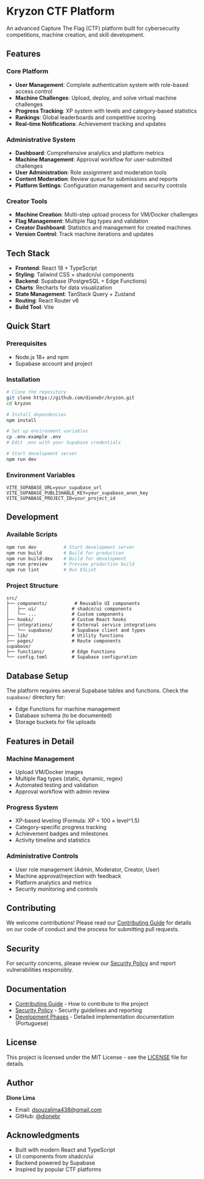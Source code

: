# Kryzon CTF Platform

An advanced Capture The Flag (CTF) platform built for cybersecurity competitions, machine creation, and skill development.

## Features

### Core Platform
- **User Management**: Complete authentication system with role-based access control
- **Machine Challenges**: Upload, deploy, and solve virtual machine challenges
- **Progress Tracking**: XP system with levels and category-based statistics
- **Rankings**: Global leaderboards and competitive scoring
- **Real-time Notifications**: Achievement tracking and updates

### Administrative System
- **Dashboard**: Comprehensive analytics and platform metrics
- **Machine Management**: Approval workflow for user-submitted challenges
- **User Administration**: Role assignment and moderation tools
- **Content Moderation**: Review queue for submissions and reports
- **Platform Settings**: Configuration management and security controls

### Creator Tools
- **Machine Creation**: Multi-step upload process for VM/Docker challenges
- **Flag Management**: Multiple flag types and validation
- **Creator Dashboard**: Statistics and management for created machines
- **Version Control**: Track machine iterations and updates

## Tech Stack

- **Frontend**: React 18 + TypeScript
- **Styling**: Tailwind CSS + shadcn/ui components
- **Backend**: Supabase (PostgreSQL + Edge Functions)
- **Charts**: Recharts for data visualization
- **State Management**: TanStack Query + Zustand
- **Routing**: React Router v6
- **Build Tool**: Vite

## Quick Start

### Prerequisites
- Node.js 18+ and npm
- Supabase account and project

### Installation

```bash
# Clone the repository
git clone https://github.com/dionebr/kryzon.git
cd kryzon

# Install dependencies
npm install

# Set up environment variables
cp .env.example .env
# Edit .env with your Supabase credentials

# Start development server
npm run dev
```

### Environment Variables

```env
VITE_SUPABASE_URL=your_supabase_url
VITE_SUPABASE_PUBLISHABLE_KEY=your_supabase_anon_key
VITE_SUPABASE_PROJECT_ID=your_project_id
```

## Development

### Available Scripts

```bash
npm run dev          # Start development server
npm run build        # Build for production
npm run build:dev    # Build for development
npm run preview      # Preview production build
npm run lint         # Run ESLint
```

### Project Structure

```
src/
├── components/          # Reusable UI components
│   ├── ui/             # shadcn/ui components
│   └── ...             # Custom components
├── hooks/              # Custom React hooks
├── integrations/       # External service integrations
│   └── supabase/       # Supabase client and types
├── lib/                # Utility functions
├── pages/              # Route components
supabase/
├── functions/          # Edge Functions
└── config.toml         # Supabase configuration
```

## Database Setup

The platform requires several Supabase tables and functions. Check the `supabase/` directory for:

- Edge Functions for machine management
- Database schema (to be documented)
- Storage buckets for file uploads

## Features in Detail

### Machine Management
- Upload VM/Docker images
- Multiple flag types (static, dynamic, regex)
- Automated testing and validation
- Approval workflow with admin review

### Progress System
- XP-based leveling (Formula: XP = 100 × level^1.5)
- Category-specific progress tracking
- Achievement badges and milestones
- Activity timeline and statistics

### Administrative Controls
- User role management (Admin, Moderator, Creator, User)
- Machine approval/rejection with feedback
- Platform analytics and metrics
- Security monitoring and controls

## Contributing

We welcome contributions! Please read our [Contributing Guide](docs/CONTRIBUTING.md) for details on our code of conduct and the process for submitting pull requests.

## Security

For security concerns, please review our [Security Policy](docs/SECURITY.md) and report vulnerabilities responsibly.

## Documentation

- [Contributing Guide](docs/CONTRIBUTING.md) - How to contribute to the project
- [Security Policy](docs/SECURITY.md) - Security guidelines and reporting
- [Development Phases](docs/FASES_5_6_README.md) - Detailed implementation documentation (Portuguese)

## License

This project is licensed under the MIT License - see the [LICENSE](LICENSE) file for details.

## Author

**Dione Lima**
- Email: dsouzalima438@gmail.com
- GitHub: [@dionebr](https://github.com/dionebr)

## Acknowledgments

- Built with modern React and TypeScript
- UI components from shadcn/ui
- Backend powered by Supabase
- Inspired by popular CTF platforms

